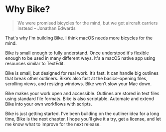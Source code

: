 # Why Bike?

> We were promised bicycles for the mind, but we got aircraft carriers instead – Jonathan Edwards

That's why I'm building Bike. I think macOS needs more bicycles for the mind.

Bike is small enough to fully understand. Once understood it's flexible enough to be used in many different ways. It's a macOS native app using resources similar to TextEdit.

Bike is small, but designed for real work. It’s fast. It can handle big outlines that break other outliners. Bike’s also fast at the basics–opening files, scrolling views, and resizing windows. Bike won’t slow your Mac down.

Bike makes your work open and accessible. Outlines are stored in text files using standard file formats. Bike is also scriptable. Automate and extend Bike into your own workflows with scripts.

Bike is just getting started. I’ve been building on the outliner idea for a long time, Bike is the next chapter. I hope you’ll give it a try, get a license, and let me know what to improve for the next release.
